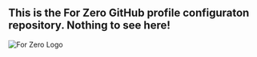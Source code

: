## This is the For Zero GitHub profile configuraton repository. Nothing to see here!

![For Zero Logo](https://drive.google.com/uc?export=download&id=1drlZbPhIghdNXaGI39Xy3bEBRgEmncq9)
